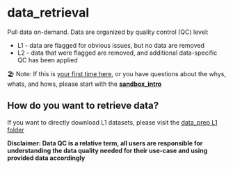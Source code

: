 # data_retrieval
Pull data on-demand. Data are organized by quality control (QC) level: 

 - L1 - data are flagged for obvious issues, but no data are removed
 - L2 - data that were flagged are removed, and additional data-specific QC has been applied

🏖️ Note: If this is <ins>your first time here</ins>, or you have questions about the whys, whats, and hows, please start with the **[sandbox_intro](https://github.com/MCRLdata-Sandbox/.github/blob/main/sandbox_intro.md)**

## How do you want to retrieve data?

If you want to directly download L1 datasets, please visit the [data_prep L1 folder](https://github.com/MCRLdata-Sandbox/data_prep/tree/main/data/outputs/L1)

**Disclaimer: Data QC is a relative term, all users are responsible for understanding the data quality needed for their use-case and using provided data accordingly**
